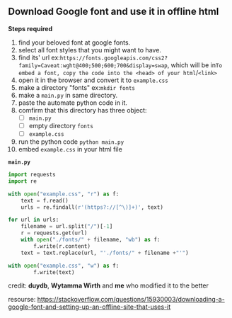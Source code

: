 ## Download Google font and use it in offline html

**Steps required**

1. find your beloved font at google fonts.
2. select all font styles that you might want to have.
3. find its' url ex:```https://fonts.googleapis.com/css2?family=Caveat:wght@400;500;600;700&display=swap```, which will be in```To embed a font, copy the code into the <head> of your html```/```<link>```
4. open it in the browser and convert it to ```example.css```
5. make a directory "fonts" ex:```mkdir fonts```
6. make a ```main.py``` in same directory.
7. paste the automate python code in it.
8. comfirm that this directory has three object:
    - [ ] ```main.py```
    - [ ] empty directory ```fonts```
    - [ ] ```example.css```
9. run the python code ```python main.py```
10. embed ```example.css``` in your html file



**```main.py```**


```python
import requests
import re

with open("example.css", "r") as f:
    text = f.read()
    urls = re.findall(r'(https?://[^\)]+)', text)

for url in urls:
    filename = url.split("/")[-1]
    r = requests.get(url)
    with open("./fonts/" + filename, "wb") as f: 
        f.write(r.content)
    text = text.replace(url, "'./fonts/" + filename +"'")

with open("example.css", "w") as f:
        f.write(text)
```

credit: **duydb**, **Wytamma Wirth** and **me** who modified it to the  better

resourse: https://stackoverflow.com/questions/15930003/downloading-a-google-font-and-setting-up-an-offline-site-that-uses-it